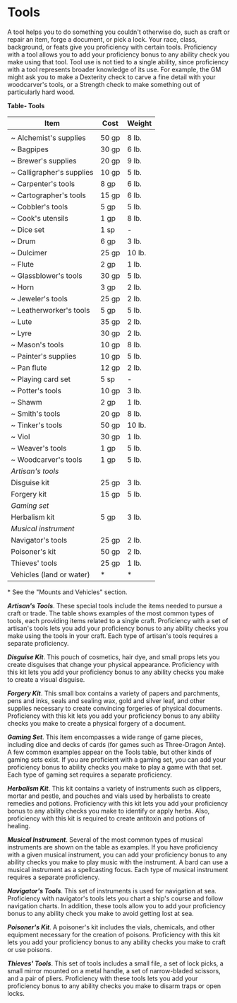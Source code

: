# Tools

A tool helps you to do something you couldn't otherwise do, such as craft or repair an item, forge a document, or pick a lock. Your race, class, background, or feats give you proficiency with certain tools. Proficiency with a tool allows you to add your proficiency bonus to any ability check you make using that tool. Tool use is not tied to a single ability, since proficiency with a tool represents broader knowledge of its use. For example, the GM might ask you to make a Dexterity check to carve a fine detail with your woodcarver's tools, or a Strength check to make something out of particularly hard wood.

**Table- Tools**

| Item                      | Cost  | Weight |
| ------------------------- | ----- | ------ |
|                           |       |        |
| ~ Alchemist's supplies    | 50 gp | 8 lb.  |
| ~ Bagpipes                | 30 gp | 6 lb.  |
| ~ Brewer's supplies       | 20 gp | 9 lb.  |
| ~ Calligrapher's supplies | 10 gp | 5 lb.  |
| ~ Carpenter's tools       | 8 gp  | 6 lb.  |
| ~ Cartographer's tools    | 15 gp | 6 lb.  |
| ~ Cobbler's tools         | 5 gp  | 5 lb.  |
| ~ Cook's utensils         | 1 gp  | 8 lb.  |
| ~ Dice set                | 1 sp  | -      |
| ~ Drum                    | 6 gp  | 3 lb.  |
| ~ Dulcimer                | 25 gp | 10 lb. |
| ~ Flute                   | 2 gp  | 1 lb.  |
| ~ Glassblower's tools     | 30 gp | 5 lb.  |
| ~ Horn                    | 3 gp  | 2 lb.  |
| ~ Jeweler's tools         | 25 gp | 2 lb.  |
| ~ Leatherworker's tools   | 5 gp  | 5 lb.  |
| ~ Lute                    | 35 gp | 2 lb.  |
| ~ Lyre                    | 30 gp | 2 lb.  |
| ~ Mason's tools           | 10 gp | 8 lb.  |
| ~ Painter's supplies      | 10 gp | 5 lb.  |
| ~ Pan flute               | 12 gp | 2 lb.  |
| ~ Playing card set        | 5 sp  | -      |
| ~ Potter's tools          | 10 gp | 3 lb.  |
| ~ Shawm                   | 2 gp  | 1 lb.  |
| ~ Smith's tools           | 20 gp | 8 lb.  |
| ~ Tinker's tools          | 50 gp | 10 lb. |
| ~ Viol                    | 30 gp | 1 lb.  |
| ~ Weaver's tools          | 1 gp  | 5 lb.  |
| ~ Woodcarver's tools      | 1 gp  | 5 lb.  |
| *Artisan's tools*         |       |        |
| Disguise kit              | 25 gp | 3 lb.  |
| Forgery kit               | 15 gp | 5 lb.  |
| *Gaming set*              |       |        |
| Herbalism kit             | 5 gp  | 3 lb.  |
| *Musical instrument*      |       |        |
| Navigator's tools         | 25 gp | 2 lb.  |
| Poisoner's kit            | 50 gp | 2 lb.  |
| Thieves' tools            | 25 gp | 1 lb.  |
| Vehicles (land or water)  | *     | *      |

\* See the "Mounts and Vehicles" section.

***Artisan's Tools***. These special tools include the items needed to pursue a craft or trade. The table shows examples of the most common types of tools, each providing items related to a single craft. Proficiency with a set of artisan's tools lets you add your proficiency bonus to any ability checks you make using the tools in your craft. Each type of artisan's tools requires a separate proficiency.

***Disguise Kit***. This pouch of cosmetics, hair dye, and small props lets you create disguises that change your physical appearance. Proficiency with this kit lets you add your proficiency bonus to any ability checks you make to create a visual disguise.

***Forgery Kit***. This small box contains a variety of papers and parchments, pens and inks, seals and sealing wax, gold and silver leaf, and other supplies necessary to create convincing forgeries of physical documents. Proficiency with this kit lets you add your proficiency bonus to any ability checks you make to create a physical forgery of a document.

***Gaming Set***. This item encompasses a wide range of game pieces, including dice and decks of cards (for games such as Three-Dragon Ante). A few common examples appear on the Tools table, but other kinds of gaming sets exist. If you are proficient with a gaming set, you can add your proficiency bonus to ability checks you make to play a game with that set. Each type of gaming set requires a separate proficiency.

***Herbalism Kit***. This kit contains a variety of instruments such as clippers, mortar and pestle, and pouches and vials used by herbalists to create remedies and potions. Proficiency with this kit lets you add your proficiency bonus to any ability checks you make to identify or apply herbs. Also, proficiency with this kit is required to create antitoxin and potions of healing.

***Musical Instrument***. Several of the most common types of musical instruments are shown on the table as examples. If you have proficiency with a given musical instrument, you can add your proficiency bonus to any ability checks you make to play music with the instrument. A bard can use a musical instrument as a spellcasting focus. Each type of musical instrument requires a separate proficiency.

***Navigator's Tools***. This set of instruments is used for navigation at sea. Proficiency with navigator's tools lets you chart a ship's course and follow navigation charts. In addition, these tools allow you to add your proficiency bonus to any ability check you make to avoid getting lost at sea.

***Poisoner's Kit***. A poisoner's kit includes the vials, chemicals, and other equipment necessary for the creation of poisons. Proficiency with this kit lets you add your proficiency bonus to any ability checks you make to craft or use poisons.

***Thieves' Tools***. This set of tools includes a small file, a set of lock picks, a small mirror mounted on a metal handle, a set of narrow-bladed scissors, and a pair of pliers. Proficiency with these tools lets you add your proficiency bonus to any ability checks you make to disarm traps or open locks.